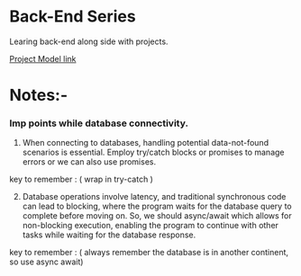# Back-End Series

Learing back-end along side with projects.

[Project Model link](https://app.eraser.io/workspace/YtPqZ1VogxGy1jzIDkzj)

# Notes:-

### Imp points while database connectivity.
1. When connecting to databases, handling potential data-not-found scenarios is essential. Employ try/catch blocks or promises to manage errors or we can also use promises.

key to remember : ( wrap in try-catch )

2. Database operations involve latency, and traditional synchronous code can lead to blocking, where the program waits for the database query to complete before moving on. So, we should async/await which allows for non-blocking execution, enabling the program to continue with other tasks while waiting for the database response. 

key to remember :  ( always remember the database is in another continent, so use async await)